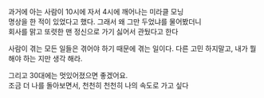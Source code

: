 과거에 아는 사람이 10시에 자서 4시에 깨어나는 미라클 모닝<br>
명상을 한 적이 있었다고 했다. 그래서 왜 그만 두었냐를 물어봤더니
<br> 회사를 맑고 또렷한 맨 정신으로 가기 싫어서 관뒀다고 한다


사람이 겪는 모든 일들은 겪어야 하기 때문에 겪는 일이다.
다른 고민 하지말고, 내가 뭘 해야 하는 지만 생각 해라.

그리고 30대에는 멋있어졌으면 좋겠어요.<br>
조금 더 나를 돌아보면서, 천천히 천천히 나의 속도로 가고 싶다
